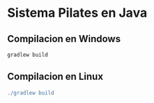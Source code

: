 # Sistema Pilates en Java

## Compilacion en Windows
```groovy
gradlew build
```

## Compilacion en Linux
```groovy
./gradlew build
```
